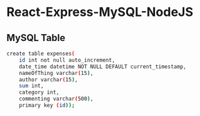 
# React-Express-MySQL-NodeJS


## MySQL Table


```bash
create table expenses(
    id int not null auto_increment,
    date_time datetime NOT NULL DEFAULT current_timestamp,
    nameOfThing varchar(15),
    author varchar(15),
    sum int,
    category int,
    commenting varchar(500),
    primary key (id));          
```
    
